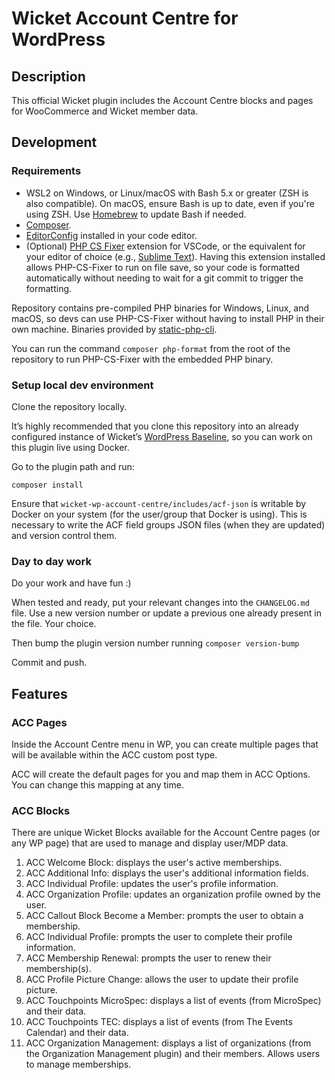 # Wicket Account Centre for WordPress

## Description

This official Wicket plugin includes the Account Centre blocks and pages for WooCommerce and Wicket member data.

## Development

### Requirements

- WSL2 on Windows, or Linux/macOS with Bash 5.x or greater (ZSH is also compatible). On macOS, ensure Bash is up to date, even if you're using ZSH. Use [Homebrew](https://formulae.brew.sh/formula/bash) to update Bash if needed.
- [Composer](https://getcomposer.org/).
- [EditorConfig](https://editorconfig.org/) installed in your code editor.
- (Optional) [PHP CS Fixer](https://marketplace.visualstudio.com/items?itemName=junstyle.php-cs-fixer) extension for VSCode, or the equivalent for your editor of choice (e.g., [Sublime Text](https://packagecontrol.io/packages/PHP%20CS%20Fixer)). Having this extension installed allows PHP-CS-Fixer to run on file save, so your code is formatted automatically without needing to wait for a git commit to trigger the formatting.

Repository contains pre-compiled PHP binaries for Windows, Linux, and macOS, so devs can use PHP-CS-Fixer without having to install PHP in their own machine. Binaries provided by [static-php-cli](https://static-php.dev/).

You can run the command `composer php-format` from the root of the repository to run PHP-CS-Fixer with the embedded PHP binary.

### Setup local dev environment

Clone the repository locally.

It’s highly recommended that you clone this repository into an already configured instance of Wicket’s [WordPress Baseline](https://github.com/industrialdev/wordpress-baseline), so you can work on this plugin live using Docker.

Go to the plugin path and run:

```
composer install
```

Ensure that `wicket-wp-account-centre/includes/acf-json` is writable by Docker on your system (for the user/group that Docker is using). This is necessary to write the ACF field groups JSON files (when they are updated) and version control them.

### Day to day work

Do your work and have fun :)

When tested and ready, put your relevant changes into the `CHANGELOG.md` file. Use a new version number or update a previous one already present in the file. Your choice.

Then bump the plugin version number running `composer version-bump`

Commit and push.

## Features

### ACC Pages

Inside the Account Centre menu in WP, you can create multiple pages that will be available within the ACC custom post type.

ACC will create the default pages for you and map them in ACC Options. You can change this mapping at any time.

### ACC Blocks

There are unique Wicket Blocks available for the Account Centre pages (or any WP page) that are used to manage and display user/MDP data.

1. ACC Welcome Block: displays the user's active memberships.
2. ACC Additional Info: displays the user's additional information fields.
3. ACC Individual Profile: updates the user's profile information.
4. ACC Organization Profile: updates an organization profile owned by the user.
5. ACC Callout Block Become a Member: prompts the user to obtain a membership.
6. ACC Individual Profile: prompts the user to complete their profile information.
7. ACC Membership Renewal: prompts the user to renew their membership(s).
8. ACC Profile Picture Change: allows the user to update their profile picture.
9. ACC Touchpoints MicroSpec: displays a list of events (from MicroSpec) and their data.
10. ACC Touchpoints TEC: displays a list of events (from The Events Calendar) and their data.
11. ACC Organization Management: displays a list of organizations (from the Organization Management plugin) and their members. Allows users to manage memberships.
